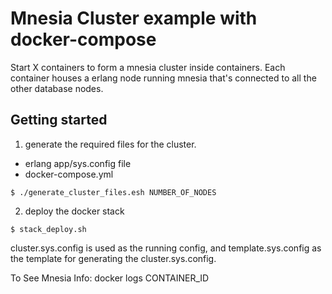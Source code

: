 # Mnesia Cluster example with docker-compose

Start X containers to form a mnesia cluster inside containers.
Each container houses a erlang node running mnesia that's connected
to all the other database nodes.

## Getting started

1. generate the required files for the cluster.
- erlang app/sys.config file
- docker-compose.yml

```
$ ./generate_cluster_files.esh NUMBER_OF_NODES
```

2. deploy the docker stack
```
$ stack_deploy.sh
```

cluster.sys.config is used as the running config, and template.sys.config as the
template for generating the cluster.sys.config.

To See Mnesia Info:
docker logs CONTAINER_ID